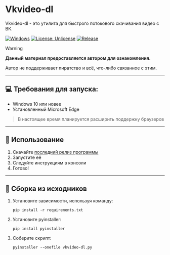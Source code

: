 # Vkvideo-dl
Vkvideo-dl - это утилита для быстрого потокового скачивания видео с ВК.

[![Windows](https://custom-icon-badges.demolab.com/badge/Windows-0078D6?logo=windows11&logoColor=white)](#)
[![License: Unlicense](https://img.shields.io/github/license/anijackich/kinescope-dl)](https://github.com/Alexey-Proger/vkvideo-dl/blob/main/LICENSE)
[![Release](https://img.shields.io/github/v/release/Alexey-Proger/vkvideo-dl)](https://github.com/Alexey-Proger/vkvideo-dl/releases/latest)
> [!WARNING]
> **Данный материал предоставляется автором для ознакомления.**
>
> Автор не поддерживает пиратство и всё, что-либо связанное с этим.
---
## 💻 Требования для запуска:
- Windows 10 или новее
- Установленный Microsoft Edge
> В настоящее время планируется расширить поддержку браузеров
---
## 🚀 Использование
1. Скачайте [последний релиз программы](https://github.com/Alexey-Proger/vkvideo-dl/releases)
2. Запустите её
3. Следуйте инструкциям в консоли
4. Готово!
---
## 🔨 Сборка из исходников
1. Установите зависимости, используя команду:
    ```shell
    pip install -r requirements.txt
    ```
2. Установите pyinstaller:
    ```shell
    pip install pyinstaller
    ```
3. Соберите скрипт:
    ```shell
    pyinstaller --onefile vkvideo-dl.py
    ```
